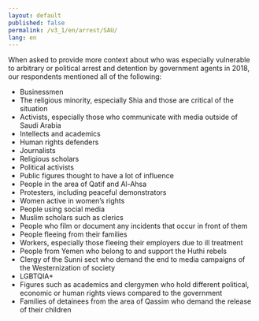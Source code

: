```yaml
---
layout: default
published: false
permalink: /v3_1/en/arrest/SAU/
lang: en
---
```


When asked to provide more context about who was especially vulnerable to arbitrary or political arrest and detention by government agents in 2018, our respondents mentioned all of the following:
-	Businessmen
-	The religious minority, especially Shia and those are critical of the situation
-	Activists, especially those who communicate with media outside of Saudi Arabia
-	Intellects and academics
-	Human rights defenders
-	Journalists
-	Religious scholars
-	Political activists
-	Public figures thought to have a lot of influence
-	People in the area of Qatif and Al-Ahsa
-	Protesters, including peaceful demonstrators
-	Women active in women’s rights
-	People using social media
-	Muslim scholars such as clerics
-	People who film or document any incidents that occur in front of them
-	People fleeing from their families
-	Workers, especially those fleeing their employers due to ill treatment
-	People from Yemen who belong to and support the Huthi rebels
-	Clergy of the Sunni sect who demand the end to media campaigns of the Westernization of society
-	LGBTQIA+
-	Figures such as academics and clergymen who hold different political, economic or human rights views compared to the government
-	Families of detainees from the area of Qassim who demand the release of their children

